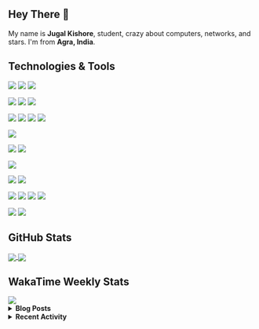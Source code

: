 <!--[![Header](https://raw.githubusercontent.com/crazyuploader/crazyuploader/master/header.gif "Header")](https://jugalkishore.me/)-->

## Hey There 👋
My name is **Jugal Kishore**, student, crazy about computers, networks, and stars. I'm from **Agra, India**.

## Technologies & Tools

![](https://img.shields.io/badge/OS-Linux-informational?style=flat&logo=linux&logoColor=white&color=2bbc8a)
![](https://img.shields.io/badge/OS-Windows-informational?style=flat&logo=windows&logoColor=white&color=2bbc8a)
![](https://img.shields.io/badge/OS-Android-informational?style=flat&logo=android&logoColor=white&color=2bbc8a)

![](https://img.shields.io/badge/Editor-Code-informational?style=flat&logo=visual-studio-code&logoColor=white&color=2bbc8a)
![](https://img.shields.io/badge/Editor-IntelliJ%20IDEA-informational?style=flat&logo=intellij-idea&logoColor=white&color=2bbc8a)
![](https://img.shields.io/badge/Editor-Android%20Studio-informational?style=flat&logo=android-studio&logoColor=white&color=2bbc8a)

![](https://img.shields.io/badge/Code-Python-informational?style=flat&logo=python&logoColor=white&color=2bbc8a)
![](https://img.shields.io/badge/Code-Java-informational?style=flat&logo=java&logoColor=white&color=2bbc8a)
![](https://img.shields.io/badge/Code-C++-informational?style=flat&logo=c-plus-plus&logoColor=white&color=2bbc8a)
![](https://img.shields.io/badge/Code-JavaScript-informational?style=flat&logo=javascript&logoColor=white&color=2bbc8a)

![](https://img.shields.io/badge/Shell-Bash-informational?style=flat&logo=gnu-bash&logoColor=white&color=2bbc8a)

![](https://img.shields.io/badge/Markup%20Language-Markdown-informational?style=flat&logo=markdown&logoColor=white&color=2bbc8a)
![](https://img.shields.io/badge/Markup%20Language-HTML-informational?style=flat&logo=html5&logoColor=white&color=2bbc8a)

![](https://img.shields.io/badge/JS%20FrameWork-ReactJS-informational?style=flat&logo=react&logoColor=white&color=2bbc8a)

![](https://img.shields.io/badge/Tools-GIT-informational?style=flat&logo=git&logoColor=white&color=2bbc8a)
![](https://img.shields.io/badge/Tools-Docker-informational?style=flat&logo=docker&logoColor=white&color=2bbc8a)

![](https://img.shields.io/badge/CI/CD-GitHub%20Actions-informational?style=flat&logo=github-actions&logoColor=white&color=2bbc8a)
![](https://img.shields.io/badge/CI/CD-Travis%20CI-informational?style=flat&logo=travis-ci&logoColor=white&color=2bbc8a)
![](https://img.shields.io/badge/CI/CD-Circle%20CI-informational?style=flat&logo=circleci&logoColor=white&color=2bbc8a)
![](https://img.shields.io/badge/CI/CD-Semaphore%20CI-informational?style=flat&logo=semaphore-ci&logoColor=white&color=2bbc8a)

![](https://img.shields.io/badge/Cloud-Amazon%20Web%20Services-informational?style=flat&logo=amazon-aws&logoColor=white&color=2bbc8a)
![](https://img.shields.io/badge/Cloud-Microsoft%20Azure-informational?style=flat&logo=microsoft-azure&logoColor=white&color=2bbc8a)

## GitHub Stats

<a href="https://github.com/crazyuploader">
    <img align="center" src="https://readme-stats.jugalkishore.me/api/top-langs/?username=crazyuploader&hide=C&exclude_repo=Kernel,dragontc,Whyred&langs_count=6&layout=compact" />
</a>
<a href="https://github.com/crazyuploader">
    <img align="center" src="https://readme-stats.jugalkishore.me/api?username=crazyuploader" />
</a>

## WakaTime Weekly Stats

<a href="https://wakatime.com/@crazyuploader">
    <img align="center" src="https://github-readme-stats.vercel.app/api/wakatime?username=crazyuploader" />
</a>

<details>
    <summary><b>Blog Posts</b></summary>

<!-- BLOG-POST-LIST:START -->
- [First Post](https://jugalkishore.me/posts/first-post/)
<!-- BLOG-POST-LIST:END -->
</details>

<details>
    <summary><b>Recent Activity</b></summary>

<!--START_SECTION:activity-->
1. 🎉 Merged PR [#33](https://github.com/crazyuploader/activity-box/pull/33) in [crazyuploader/activity-box](https://github.com/crazyuploader/activity-box)
2. 🎉 Merged PR [#25](https://github.com/crazyuploader/covid-box/pull/25) in [crazyuploader/covid-box](https://github.com/crazyuploader/covid-box)
3. 🗣 Commented on [#666](https://github.com/gitpod-io/gitpod/issues/666) in [gitpod-io/gitpod](https://github.com/gitpod-io/gitpod)
4. 🎉 Merged PR [#15](https://github.com/crazyuploader/IntelliK/pull/15) in [crazyuploader/IntelliK](https://github.com/crazyuploader/IntelliK)
5. 💪 Opened PR [#18](https://github.com/masonr/yet-another-bench-script/pull/18) in [masonr/yet-another-bench-script](https://github.com/masonr/yet-another-bench-script)
<!--END_SECTION:activity-->
</details>

<!--<p align="center"><img src="https://quotes-github-readme.vercel.app/api?type=horizontal" /></p>-->
